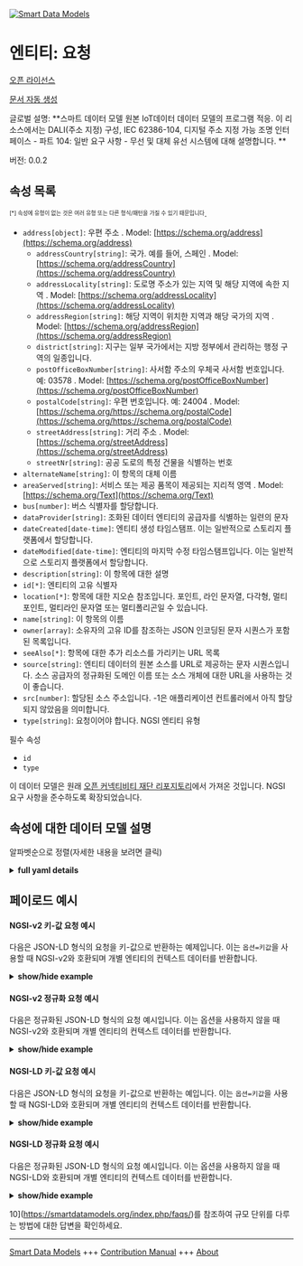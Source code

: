 <!-- 10-Header -->  
[![Smart Data Models](https://smartdatamodels.org/wp-content/uploads/2022/01/SmartDataModels_logo.png "Logo")](https://smartdatamodels.org)  
엔티티: 요청  
=======<!-- /10-Header -->  
<!-- 15-License -->  
[오픈 라이선스](https://github.com/smart-data-models//dataModel.OCF/blob/master/Request/LICENSE.md)  
[문서 자동 생성](https://docs.google.com/presentation/d/e/2PACX-1vTs-Ng5dIAwkg91oTTUdt8ua7woBXhPnwavZ0FxgR8BsAI_Ek3C5q97Nd94HS8KhP-r_quD4H0fgyt3/pub?start=false&loop=false&delayms=3000#slide=id.gb715ace035_0_60)  
<!-- /15-License -->  
<!-- 20-Description -->  
글로벌 설명: **스마트 데이터 모델 원본 IoT데이터 데이터 모델의 프로그램 적응. 이 리소스에서는 DALI(주소 지정) 구성, IEC 62386-104, 디지털 주소 지정 가능 조명 인터페이스 - 파트 104: 일반 요구 사항 - 무선 및 대체 유선 시스템에 대해 설명합니다. **  
버전: 0.0.2  
<!-- /20-Description -->  
<!-- 30-PropertiesList -->  

## 속성 목록  

<sup><sub>[*] 속성에 유형이 없는 것은 여러 유형 또는 다른 형식/패턴을 가질 수 있기 때문입니다</sub></sup>.  
- `address[object]`: 우편 주소  . Model: [https://schema.org/address](https://schema.org/address)	- `addressCountry[string]`: 국가. 예를 들어, 스페인  . Model: [https://schema.org/addressCountry](https://schema.org/addressCountry)  
	- `addressLocality[string]`: 도로명 주소가 있는 지역 및 해당 지역에 속한 지역  . Model: [https://schema.org/addressLocality](https://schema.org/addressLocality)  
	- `addressRegion[string]`: 해당 지역이 위치한 지역과 해당 국가의 지역  . Model: [https://schema.org/addressRegion](https://schema.org/addressRegion)  
	- `district[string]`: 지구는 일부 국가에서는 지방 정부에서 관리하는 행정 구역의 일종입니다.    
	- `postOfficeBoxNumber[string]`: 사서함 주소의 우체국 사서함 번호입니다. 예: 03578  . Model: [https://schema.org/postOfficeBoxNumber](https://schema.org/postOfficeBoxNumber)  
	- `postalCode[string]`: 우편 번호입니다. 예: 24004  . Model: [https://schema.org/https://schema.org/postalCode](https://schema.org/https://schema.org/postalCode)  
	- `streetAddress[string]`: 거리 주소  . Model: [https://schema.org/streetAddress](https://schema.org/streetAddress)  
	- `streetNr[string]`: 공공 도로의 특정 건물을 식별하는 번호    
- `alternateName[string]`: 이 항목의 대체 이름  - `areaServed[string]`: 서비스 또는 제공 품목이 제공되는 지리적 영역  . Model: [https://schema.org/Text](https://schema.org/Text)- `bus[number]`: 버스 식별자를 할당합니다.  - `dataProvider[string]`: 조화된 데이터 엔티티의 공급자를 식별하는 일련의 문자  - `dateCreated[date-time]`: 엔티티 생성 타임스탬프. 이는 일반적으로 스토리지 플랫폼에서 할당합니다.  - `dateModified[date-time]`: 엔티티의 마지막 수정 타임스탬프입니다. 이는 일반적으로 스토리지 플랫폼에서 할당합니다.  - `description[string]`: 이 항목에 대한 설명  - `id[*]`: 엔티티의 고유 식별자  - `location[*]`: 항목에 대한 지오숀 참조입니다. 포인트, 라인 문자열, 다각형, 멀티포인트, 멀티라인 문자열 또는 멀티폴리곤일 수 있습니다.  - `name[string]`: 이 항목의 이름  - `owner[array]`: 소유자의 고유 ID를 참조하는 JSON 인코딩된 문자 시퀀스가 포함된 목록입니다.  - `seeAlso[*]`: 항목에 대한 추가 리소스를 가리키는 URL 목록  - `source[string]`: 엔티티 데이터의 원본 소스를 URL로 제공하는 문자 시퀀스입니다. 소스 공급자의 정규화된 도메인 이름 또는 소스 개체에 대한 URL을 사용하는 것이 좋습니다.  - `src[number]`: 할당된 소스 주소입니다. -1은 애플리케이션 컨트롤러에서 아직 할당되지 않았음을 의미합니다.  - `type[string]`: 요청이어야 합니다. NGSI 엔티티 유형  <!-- /30-PropertiesList -->  
<!-- 35-RequiredProperties -->  
필수 속성  
- `id`  - `type`  <!-- /35-RequiredProperties -->  
<!-- 40-RequiredProperties -->  
이 데이터 모델은 원래 [오픈 커넥티비티 재단 리포지토리](https://github.com/openconnectivityfoundation/IoTDataModels)에서 가져온 것입니다. NGSI 요구 사항을 준수하도록 확장되었습니다.  
<!-- /40-RequiredProperties -->  
<!-- 50-DataModelHeader -->  
## 속성에 대한 데이터 모델 설명  
알파벳순으로 정렬(자세한 내용을 보려면 클릭)  
<!-- /50-DataModelHeader -->  
<!-- 60-ModelYaml -->  
<details><summary><strong>full yaml details</strong></summary>    
```yaml  
Request:    
  description: 'Smart Data Models Program adaptation of the original IoTData data Models. This Resource describes a DALI (addressing) configuration,  IEC 62386-104, Digital  addressable lighting interface - Part 104: General requirements - Wireless and alternative wired system. '    
  properties:    
    address:    
      description: The mailing address    
      properties:    
        addressCountry:    
          description: 'The country. For example, Spain'    
          type: string    
          x-ngsi:    
            model: https://schema.org/addressCountry    
            type: Property    
        addressLocality:    
          description: 'The locality in which the street address is, and which is in the region'    
          type: string    
          x-ngsi:    
            model: https://schema.org/addressLocality    
            type: Property    
        addressRegion:    
          description: 'The region in which the locality is, and which is in the country'    
          type: string    
          x-ngsi:    
            model: https://schema.org/addressRegion    
            type: Property    
        district:    
          description: 'A district is a type of administrative division that, in some countries, is managed by the local government'    
          type: string    
          x-ngsi:    
            type: Property    
        postOfficeBoxNumber:    
          description: 'The post office box number for PO box addresses. For example, 03578'    
          type: string    
          x-ngsi:    
            model: https://schema.org/postOfficeBoxNumber    
            type: Property    
        postalCode:    
          description: 'The postal code. For example, 24004'    
          type: string    
          x-ngsi:    
            model: https://schema.org/https://schema.org/postalCode    
            type: Property    
        streetAddress:    
          description: The street address    
          type: string    
          x-ngsi:    
            model: https://schema.org/streetAddress    
            type: Property    
        streetNr:    
          description: Number identifying a specific property on a public street    
          type: string    
          x-ngsi:    
            type: Property    
      type: object    
      x-ngsi:    
        model: https://schema.org/address    
        type: Property    
    alternateName:    
      description: An alternative name for this item    
      type: string    
      x-ngsi:    
        type: Property    
    areaServed:    
      description: The geographic area where a service or offered item is provided    
      type: string    
      x-ngsi:    
        model: https://schema.org/Text    
        type: Property    
    bus:    
      description: assign the bus identifier.    
      type: number    
      x-ngsi:    
        type: Property    
    dataProvider:    
      description: A sequence of characters identifying the provider of the harmonised data entity    
      type: string    
      x-ngsi:    
        type: Property    
    dateCreated:    
      description: Entity creation timestamp. This will usually be allocated by the storage platform    
      format: date-time    
      type: string    
      x-ngsi:    
        type: Property    
    dateModified:    
      description: Timestamp of the last modification of the entity. This will usually be allocated by the storage platform    
      format: date-time    
      type: string    
      x-ngsi:    
        type: Property    
    description:    
      description: A description of this item    
      type: string    
      x-ngsi:    
        type: Property    
    id:    
      anyOf:    
        - description: Identifier format of any NGSI entity    
          maxLength: 256    
          minLength: 1    
          pattern: ^[\w\-\.\{\}\$\+\*\[\]`|~^@!,:\\]+$    
          type: string    
          x-ngsi:    
            type: Property    
        - description: Identifier format of any NGSI entity    
          format: uri    
          type: string    
          x-ngsi:    
            type: Property    
      description: Unique identifier of the entity    
      x-ngsi:    
        type: Property    
    location:    
      description: 'Geojson reference to the item. It can be Point, LineString, Polygon, MultiPoint, MultiLineString or MultiPolygon'    
      oneOf:    
        - description: Geojson reference to the item. Point    
          properties:    
            bbox:    
              items:    
                type: number    
              minItems: 4    
              type: array    
            coordinates:    
              items:    
                type: number    
              minItems: 2    
              type: array    
            type:    
              enum:    
                - Point    
              type: string    
          required:    
            - type    
            - coordinates    
          title: GeoJSON Point    
          type: object    
          x-ngsi:    
            type: GeoProperty    
        - description: Geojson reference to the item. LineString    
          properties:    
            bbox:    
              items:    
                type: number    
              minItems: 4    
              type: array    
            coordinates:    
              items:    
                items:    
                  type: number    
                minItems: 2    
                type: array    
              minItems: 2    
              type: array    
            type:    
              enum:    
                - LineString    
              type: string    
          required:    
            - type    
            - coordinates    
          title: GeoJSON LineString    
          type: object    
          x-ngsi:    
            type: GeoProperty    
        - description: Geojson reference to the item. Polygon    
          properties:    
            bbox:    
              items:    
                type: number    
              minItems: 4    
              type: array    
            coordinates:    
              items:    
                items:    
                  items:    
                    type: number    
                  minItems: 2    
                  type: array    
                minItems: 4    
                type: array    
              type: array    
            type:    
              enum:    
                - Polygon    
              type: string    
          required:    
            - type    
            - coordinates    
          title: GeoJSON Polygon    
          type: object    
          x-ngsi:    
            type: GeoProperty    
        - description: Geojson reference to the item. MultiPoint    
          properties:    
            bbox:    
              items:    
                type: number    
              minItems: 4    
              type: array    
            coordinates:    
              items:    
                items:    
                  type: number    
                minItems: 2    
                type: array    
              type: array    
            type:    
              enum:    
                - MultiPoint    
              type: string    
          required:    
            - type    
            - coordinates    
          title: GeoJSON MultiPoint    
          type: object    
          x-ngsi:    
            type: GeoProperty    
        - description: Geojson reference to the item. MultiLineString    
          properties:    
            bbox:    
              items:    
                type: number    
              minItems: 4    
              type: array    
            coordinates:    
              items:    
                items:    
                  items:    
                    type: number    
                  minItems: 2    
                  type: array    
                minItems: 2    
                type: array    
              type: array    
            type:    
              enum:    
                - MultiLineString    
              type: string    
          required:    
            - type    
            - coordinates    
          title: GeoJSON MultiLineString    
          type: object    
          x-ngsi:    
            type: GeoProperty    
        - description: Geojson reference to the item. MultiLineString    
          properties:    
            bbox:    
              items:    
                type: number    
              minItems: 4    
              type: array    
            coordinates:    
              items:    
                items:    
                  items:    
                    items:    
                      type: number    
                    minItems: 2    
                    type: array    
                  minItems: 4    
                  type: array    
                type: array    
              type: array    
            type:    
              enum:    
                - MultiPolygon    
              type: string    
          required:    
            - type    
            - coordinates    
          title: GeoJSON MultiPolygon    
          type: object    
          x-ngsi:    
            type: GeoProperty    
      x-ngsi:    
        type: GeoProperty    
    name:    
      description: The name of this item    
      type: string    
      x-ngsi:    
        type: Property    
    owner:    
      description: A List containing a JSON encoded sequence of characters referencing the unique Ids of the owner(s)    
      items:    
        anyOf:    
          - description: Identifier format of any NGSI entity    
            maxLength: 256    
            minLength: 1    
            pattern: ^[\w\-\.\{\}\$\+\*\[\]`|~^@!,:\\]+$    
            type: string    
            x-ngsi:    
              type: Property    
          - description: Identifier format of any NGSI entity    
            format: uri    
            type: string    
            x-ngsi:    
              type: Property    
        description: Unique identifier of the entity    
        x-ngsi:    
          type: Property    
      type: array    
      x-ngsi:    
        type: Property    
    seeAlso:    
      description: list of uri pointing to additional resources about the item    
      oneOf:    
        - items:    
            format: uri    
            type: string    
          minItems: 1    
          type: array    
        - format: uri    
          type: string    
      x-ngsi:    
        type: Property    
    source:    
      description: 'A sequence of characters giving the original source of the entity data as a URL. Recommended to be the fully qualified domain name of the source provider, or the URL to the source object'    
      type: string    
      x-ngsi:    
        type: Property    
    src:    
      description: assigned source address. -1 means not yet assigned by the Application controller.    
      type: number    
      x-ngsi:    
        type: Property    
    type:    
      description: It has to be Request. NGSI entity type    
      enum:    
        - Request    
      type: string    
      x-ngsi:    
        type: Property    
  required:    
    - id    
    - type    
  type: object    
  x-derived-from: https://github.com/OpenInterConnect/IoTDataModels/blob/master/RequestResURI.swagger.json    
  x-disclaimer: 'Redistribution and use in source and binary forms, with or without modification, are permitted  provided that the license conditions are met. Copyleft (c) 2022 Contributors to Smart Data Models Program'    
  x-license-url: https://github.com/smart-data-models/dataModel.OCF/blob/master/Request/LICENSE.md    
  x-model-schema: https://smart-data-models.github.io/dataModel.IoTDataModels/Request/schema.json    
  x-model-tags: OCF    
  x-version: 0.0.2    
```  
</details>    
<!-- /60-ModelYaml -->  
<!-- 70-MiddleNotes -->  
<!-- /70-MiddleNotes -->  
<!-- 80-Examples -->  
## 페이로드 예시  
#### NGSI-v2 키-값 요청 예시  
다음은 JSON-LD 형식의 요청을 키-값으로 반환하는 예제입니다. 이는 `옵션=키값`을 사용할 때 NGSI-v2와 호환되며 개별 엔티티의 컨텍스트 데이터를 반환합니다.  
<details><summary><strong>show/hide example</strong></summary>    
```json  
{  
    "id": "urn:ngsi-ld:Request:id:KVWK:59545281",  
    "dateCreated": "1999-11-03T04:17:54Z",  
    "dateModified": "2021-09-16T11:29:47Z",  
    "source": "Live condition police include season also. Industry sport interest sure. I save loss big political exist.",  
    "name": "Yet today not sell investment data kitchen. Certain",  
    "alternateName": "Lawyer easy thousand. Mother couple think information threat management board. Real fight and.",  
    "description": "Forward sell road us. For design benefit painting very laugh which yourself. Mentio",  
    "dataProvider": "Stage hand name. Small chair to on join. If marriage knowledge decade operation parent painting.",  
    "owner": [  
        "urn:ngsi-ld:Request:items:AMGU:58911447",  
        "urn:ngsi-ld:Request:items:RNKL:02999354"  
    ],  
    "seeAlso": [  
        "urn:ngsi-ld:Request:items:HDJL:76820020"  
    ],  
    "location": {  
        "type": "Point",  
        "coordinates": [  
            -33.605389,  
            -164.158675  
        ]  
    },  
    "address": {  
        "streetAddress": "Arrive beat service art prepare key again. Himself field range nature. None radio stock style agency war.",  
        "addressLocality": "Commercial half able activity position. Never tough listen home fine best music.",  
        "addressRegion": "Thus kind personal see. My land artist herself respond case. Center painting particularly news head.",  
        "addressCountry": "Relate dark case still. Get key Republican return art cost good. Green money fund bar century about way.",  
        "postalCode": "Account face south h",  
        "postOfficeBoxNumber": "Own former very resource ",  
        "streetNr": "Job various image approach investment. Fall science data note difference executive recently. Finish price other week short.",  
        "district": "Machine usually blood long."  
    },  
    "areaServed": "Conference",  
    "type": "Request",  
    "bus": 864,  
    "src": 864  
}  
```  
</details>  
#### NGSI-v2 정규화 요청 예시  
다음은 정규화된 JSON-LD 형식의 요청 예시입니다. 이는 옵션을 사용하지 않을 때 NGSI-v2와 호환되며 개별 엔티티의 컨텍스트 데이터를 반환합니다.  
<details><summary><strong>show/hide example</strong></summary>    
```json  
{  
    "id": "urn:ngsi-ld:Request:id:KVWK:59545281",  
    "dateCreated": {  
        "type": "DateTime",  
        "value": "1999-11-03T04:17:54Z"  
    },  
    "dateModified": {  
        "type": "DateTime",  
        "value": "2021-09-16T11:29:47Z"  
    },  
    "source": {  
        "type": "Text",  
        "value": "Live condition police include season also. Industry sport interest sure. I save loss big political exist."  
    },  
    "name": {  
        "type": "Text",  
        "value": "Yet today not sell investment data kitchen. Certain"  
    },  
    "alternateName": {  
        "type": "Text",  
        "value": "Lawyer easy thousand. Mother couple think information threat management board. Real fight and."  
    },  
    "description": {  
        "type": "Text",  
        "value": "Forward sell road us. For design benefit painting very laugh which yourself. Mentio"  
    },  
    "dataProvider": {  
        "type": "Text",  
        "value": "Stage hand name. Small chair to on join. If marriage knowledge decade operation parent painting."  
    },  
    "owner": {  
        "type": "StructuredValue",  
        "value": [  
            "urn:ngsi-ld:Request:items:AMGU:58911447",  
            "urn:ngsi-ld:Request:items:RNKL:02999354"  
        ]  
    },  
    "seeAlso": {  
        "type": "StructuredValue",  
        "value": [  
            "urn:ngsi-ld:Request:items:HDJL:76820020"  
        ]  
    },  
    "location": {  
        "type": "geo:json",  
        "value": {  
            "type": "Point",  
            "coordinates": [  
                -33.605389,  
                -164.158675  
            ]  
        }  
    },  
    "address": {  
        "type": "StructuredValue",  
        "value": {  
            "streetAddress": "Arrive beat service art prepare key again. Himself field range nature. None radio stock style agency war.",  
            "addressLocality": "Commercial half able activity position. Never tough listen home fine best music.",  
            "addressRegion": "Thus kind personal see. My land artist herself respond case. Center painting particularly news head.",  
            "addressCountry": "Relate dark case still. Get key Republican return art cost good. Green money fund bar century about way.",  
            "postalCode": "Account face south h",  
            "postOfficeBoxNumber": "Own former very resource ",  
            "streetNr": "Job various image approach investment. Fall science data note difference executive recently. Finish price other week short.",  
            "district": "Machine usually blood long."  
        }  
    },  
    "areaServed": {  
        "type": "Text",  
        "value": "Conference"  
    },  
    "type": "Request",  
    "bus": {  
        "type": "Number",  
        "value": 864  
    },  
    "src": {  
        "type": "Number",  
        "value": 864  
    }  
}  
```  
</details>  
#### NGSI-LD 키-값 요청 예시  
다음은 JSON-LD 형식의 요청을 키-값으로 반환하는 예입니다. 이는 `옵션=키값`을 사용할 때 NGSI-LD와 호환되며 개별 엔티티의 컨텍스트 데이터를 반환합니다.  
<details><summary><strong>show/hide example</strong></summary>    
```json  
{  
    "id": "urn:ngsi-ld:Request:id:KVWK:59545281",  
    "dateCreated": "1999-11-03T04:17:54Z",  
    "dateModified": "2021-09-16T11:29:47Z",  
    "source": "Live condition police include season also. Industry sport interest sure. I save loss big political exist.",  
    "name": "Yet today not sell investment data kitchen. Certain",  
    "alternateName": "Lawyer easy thousand. Mother couple think information threat management board. Real fight and.",  
    "description": "Forward sell road us. For design benefit painting very laugh which yourself. Mentio",  
    "dataProvider": "Stage hand name. Small chair to on join. If marriage knowledge decade operation parent painting.",  
    "owner": [  
        "urn:ngsi-ld:Request:items:AMGU:58911447",  
        "urn:ngsi-ld:Request:items:RNKL:02999354"  
    ],  
    "seeAlso": [  
        "urn:ngsi-ld:Request:items:HDJL:76820020"  
    ],  
    "location": {  
        "type": "Point",  
        "coordinates": [  
            -33.605389,  
            -164.158675  
        ]  
    },  
    "address": {  
        "streetAddress": "Arrive beat service art prepare key again. Himself field range nature. None radio stock style agency war.",  
        "addressLocality": "Commercial half able activity position. Never tough listen home fine best music.",  
        "addressRegion": "Thus kind personal see. My land artist herself respond case. Center painting particularly news head.",  
        "addressCountry": "Relate dark case still. Get key Republican return art cost good. Green money fund bar century about way.",  
        "postalCode": "Account face south h",  
        "postOfficeBoxNumber": "Own former very resource ",  
        "streetNr": "Job various image approach investment. Fall science data note difference executive recently. Finish price other week short.",  
        "district": "Machine usually blood long."  
    },  
    "areaServed": "Conference",  
    "type": "Request",  
    "bus": 864,  
    "src": 864,  
    "@context": [  
        "https://smartdatamodels.org/context.jsonld"  
    ]  
}  
```  
</details>  
#### NGSI-LD 정규화 요청 예시  
다음은 정규화된 JSON-LD 형식의 요청 예시입니다. 이는 옵션을 사용하지 않을 때 NGSI-LD와 호환되며 개별 엔티티의 컨텍스트 데이터를 반환합니다.  
<details><summary><strong>show/hide example</strong></summary>    
```json  
{  
    "id": "urn:ngsi-ld:Request:id:KVWK:59545281",  
    "dateCreated": {  
        "type": "Property",  
        "value": {  
            "@type": "DateTime",  
            "@value": "1999-11-03T04:17:54Z"  
        }  
    },  
    "dateModified": {  
        "type": "Property",  
        "value": {  
            "@type": "DateTime",  
            "@value": "2021-09-16T11:29:47Z"  
        }  
    },  
    "source": {  
        "type": "Property",  
        "value": "Live condition police include season also. Industry sport interest sure. I save loss big political exist."  
    },  
    "name": {  
        "type": "Property",  
        "value": "Yet today not sell investment data kitchen. Certain"  
    },  
    "alternateName": {  
        "type": "Property",  
        "value": "Lawyer easy thousand. Mother couple think information threat management board. Real fight and."  
    },  
    "description": {  
        "type": "Property",  
        "value": "Forward sell road us. For design benefit painting very laugh which yourself. Mentio"  
    },  
    "dataProvider": {  
        "type": "Property",  
        "value": "Stage hand name. Small chair to on join. If marriage knowledge decade operation parent painting."  
    },  
    "owner": {  
        "type": "Property",  
        "value": [  
            "urn:ngsi-ld:Request:items:AMGU:58911447",  
            "urn:ngsi-ld:Request:items:RNKL:02999354"  
        ]  
    },  
    "seeAlso": {  
        "type": "Property",  
        "value": [  
            "urn:ngsi-ld:Request:items:HDJL:76820020"  
        ]  
    },  
    "location": {  
        "type": "GeoProperty",  
        "value": {  
            "type": "Point",  
            "coordinates": [  
                -33.605389,  
                -164.158675  
            ]  
        }  
    },  
    "address": {  
        "type": "Property",  
        "value": {  
            "streetAddress": "Arrive beat service art prepare key again. Himself field range nature. None radio stock style agency war.",  
            "addressLocality": "Commercial half able activity position. Never tough listen home fine best music.",  
            "addressRegion": "Thus kind personal see. My land artist herself respond case. Center painting particularly news head.",  
            "addressCountry": "Relate dark case still. Get key Republican return art cost good. Green money fund bar century about way.",  
            "postalCode": "Account face south h",  
            "postOfficeBoxNumber": "Own former very resource ",  
            "streetNr": "Job various image approach investment. Fall science data note difference executive recently. Finish price other week short.",  
            "district": "Machine usually blood long."  
        }  
    },  
    "areaServed": {  
        "type": "Property",  
        "value": "Conference"  
    },  
    "type": "Request",  
    "bus": {  
        "type": "Property",  
        "value": 864  
    },  
    "src": {  
        "type": "Property",  
        "value": 864  
    },  
    "@context": [  
        "https://smartdatamodels.org/context.jsonld"  
    ]  
}  
```  
</details><!-- /80-Examples -->  
<!-- 90-FooterNotes -->  
<!-- /90-FooterNotes -->  
<!-- 95-Units -->  
10](https://smartdatamodels.org/index.php/faqs/)를 참조하여 규모 단위를 다루는 방법에 대한 답변을 확인하세요.  
<!-- /95-Units -->  
<!-- 97-LastFooter -->  
---  
[Smart Data Models](https://smartdatamodels.org) +++ [Contribution Manual](https://bit.ly/contribution_manual) +++ [About](https://bit.ly/Introduction_SDM)<!-- /97-LastFooter -->  
